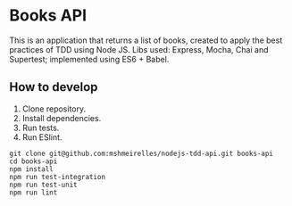 # Books API
This is an application that returns a list of books, created to apply the best practices of TDD using Node JS. Libs used: Express, Mocha, Chai and Supertest; implemented using ES6 + Babel.

## How to develop

1. Clone repository.
2. Install dependencies.
3. Run tests.
4. Run ESlint.

```console
git clone git@github.com:mshmeirelles/nodejs-tdd-api.git books-api
cd books-api
npm install
npm run test-integration
npm run test-unit
npm run lint
```
